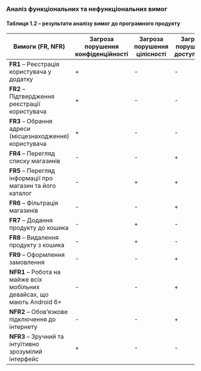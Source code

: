 ### Аналіз функціональних та нефункціональних вимог
#### Таблиця 1.2 – результати аналізу вимог до програмного продукту

| Вимоги (FR, NFR)                | Загроза порушення конфіденційності | Загроза порушення цілісності | Загроза порушення доступності |
|----------------------------------|------------------------------------|-----------------------------|-------------------------------|
| **FR1** – Реєстрація користувача у додатку      | +                                  | -                           | -                             |
| **FR2** – Підтвердження реєстрації користувача | +                                  | -                           | -                             |
| **FR3** – Обрання адреси (місцезнаходження) користувача    | +                                  | -                           | -                             |
| **FR4** – Перегляд списку магазинів | -                                  | -                           | +                             |
| **FR5** – Перегляд інформації про магазин та його каталог  | -                                  | +                           | +                             |
| **FR6** – Фільтрація магазинів    | -                                  | -                           | +                             |
| **FR7** – Додання продукту до кошика       | -                                  | +                           | -                             |
| **FR8** – Видалення продукту з кошика | -                                  | +                           | -                             |
| **FR9** – Оформлення замовлення | -                                  | -                           | +                             |
| **NFR1** – Робота на майже всіх мобільних девайсах, що мають Android 6+       | -                                  | -                           | +                             |
| **NFR2** – Обов’язкове підключення до інтернету      | -                                  | -                           | +                             |
| **NFR3** – Зручний та інтуїтивно зрозумілий інтерфейс | +                                  | -                           | -                             |
